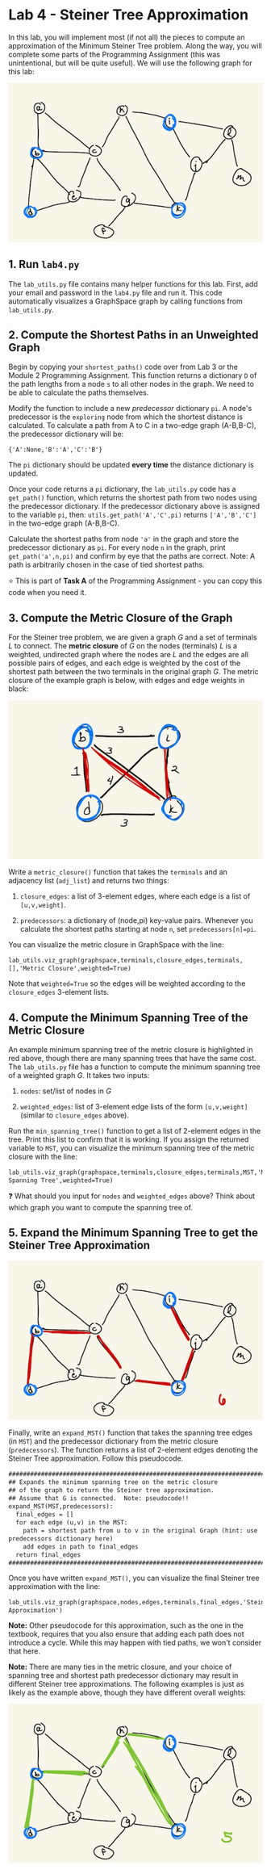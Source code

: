 # Lab 4 - Steiner Tree Approximation

In this lab, you will implement most (if not all) the pieces to compute an approximation of the Minimum Steiner Tree problem.  Along the way, you will complete some parts of the Programming Assignment (this was unintentional, but will be quite useful).  We will use the following graph for this lab:

![original](figs/orig.jpg)

## 1. Run `lab4.py`

The `lab_utils.py` file contains many helper functions for this lab.  First, add your email and password in the `lab4.py` file and run it.  This code automatically visualizes a GraphSpace graph by calling functions from `lab_utils.py`.  

## 2. Compute the Shortest Paths in an Unweighted Graph

Begin by copying your `shortest_paths()` code over from Lab 3 or the Module 2 Programming Assignment. This function returns a dictionary `D` of the path lengths from a node `s` to all other nodes in the graph.  We need to be able to calculate the paths themselves.

Modify the function to include a new  _predecessor_ dictionary `pi`. A node's predecessor is the `exploring` node from which the shortest distance is calculated.  To calculate a path from A to C in a two-edge graph (A-B,B-C), the predecessor dictionary will be:

```
{'A':None,'B':'A','C':'B'}
```

The `pi` dictionary should be updated **every time** the distance dictionary is updated.

Once your code returns a `pi` dictionary, the `lab_utils.py` code has a `get_path()` function, which returns the shortest path from two nodes using the predecessor dictionary. If the predecessor dictionary above is assigned to the variable `pi`, then: `utils.get_path('A','C',pi)` returns `['A','B','C']` in the two-edge graph (A-B,B-C).

Calculate the shortest paths from node `'a'` in the graph and store the predecessor dictionary as `pi`. For every node `n` in the graph, print `get_path('a',n,pi)` and confirm by eye that the paths are correct. Note: A path is arbitrarily chosen in the case of tied shortest paths.

:star: This is part of **Task A** of the Programming Assignment - you can copy this code when you need it.

## 3. Compute the Metric Closure of the Graph

For the Steiner tree problem, we are given a graph _G_ and a set of terminals _L_ to connect.  The **metric closure** of _G_ on the nodes (terminals) _L_ is a weighted, undirected graph where the nodes are _L_ and the edges are all possible pairs of edges, and each edge is weighted by the cost of the shortest path between the two terminals in the original graph _G_.  The metric closure of the example graph is below, with edges and edge weights in black:

![metric](figs/metric-closure.jpg)

Write a `metric_closure()` function that takes the `terminals` and an adjacency list (`adj_list`) and returns two things:

1. `closure_edges`: a list of 3-element edges, where each edge is a list of `[u,v,weight]`.  

2. `predecessors`: a dictionary of (node,pi) key-value pairs.  Whenever you calculate the shortest paths starting at node `n`, set `predecessors[n]=pi`.

You can visualize the metric closure in GraphSpace with the line:

```
lab_utils.viz_graph(graphspace,terminals,closure_edges,terminals,[],'Metric Closure',weighted=True)
```

Note that `weighted=True` so the edges will be weighted according to the `closure_edges` 3-element lists.

## 4. Compute the Minimum Spanning Tree of the Metric Closure

An example minimum spanning tree of the metric closure is highlighted in red above, though there are many spanning trees that have the same cost.  The `lab_utils.py` file has a function to compute the minimum spanning tree of a weighted graph _G_.  It takes two inputs:

1. `nodes`: set/list of nodes in _G_

2. `weighted_edges`: list of 3-element edge lists of the form `[u,v,weight]` (similar to `closure_edges` above).

Run the `min_spanning_tree()` function to get a list of 2-element edges in the tree.  Print this list to confirm that it is working.  If you assign the returned variable to `MST`, you can visualize the minimum spanning tree of the metric closure with the line:

```
lab_utils.viz_graph(graphspace,terminals,closure_edges,terminals,MST,'Min Spanning Tree',weighted=True)
```

:question: What should you input for `nodes` and `weighted_edges` above? Think about which graph you want to compute the spanning tree of.

## 5. Expand the Minimum Spanning Tree to get the Steiner Tree Approximation

![steiner1](figs/steiner1.jpg)

Finally, write an `expand_MST()` function that takes the spanning tree edges (in `MST`) and the predecessor dictionary from the metric closure (`predecessors`). The function returns a list of 2-element edges denoting the Steiner Tree approximation.  Follow this pseudocode.

```
###########################################################################
## Expands the minimum spanning tree on the metric closure
## of the graph to return the Steiner tree approximation.
## Assume that G is connected.  Note: pseudocode!!
expand_MST(MST,predecessors):
  final_edges = []
  for each edge (u,v) in the MST:
    path = shortest path from u to v in the original Graph (hint: use predecessors dictionary here)
    add edges in path to final_edges
  return final_edges
###########################################################################
```

Once you have written `expand_MST()`, you can visualize the final Steiner tree approximation with the line:

```
lab_utils.viz_graph(graphspace,nodes,edges,terminals,final_edges,'Steiner Approximation')
```

**Note:** Other pseudocode for this approximation, such as the one in the textbook, requires that you also ensure that adding each path does not introduce a cycle.  While this may happen with tied paths, we won't consider that here.

**Note:** There are many ties in the metric closure, and your choice of spanning tree and shortest path predecessor dictionary may result in different Steiner tree approximations.  The following examples is just as likely as the example above, though they have different overall weights:

![steiner2](figs/steiner2.jpg)
